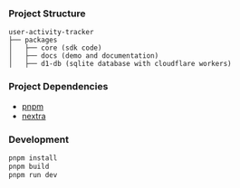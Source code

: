 ### Project Structure

```
user-activity-tracker
├── packages
│   ├── core (sdk code)
│   ├── docs (demo and documentation)
│   ├── d1-db (sqlite database with cloudflare workers)
```

### Project Dependencies

- [pnpm](https://pnpm.io/)
- [nextra](https://nextra.site/)

### Development

```bash
pnpm install
pnpm build
pnpm run dev
```
